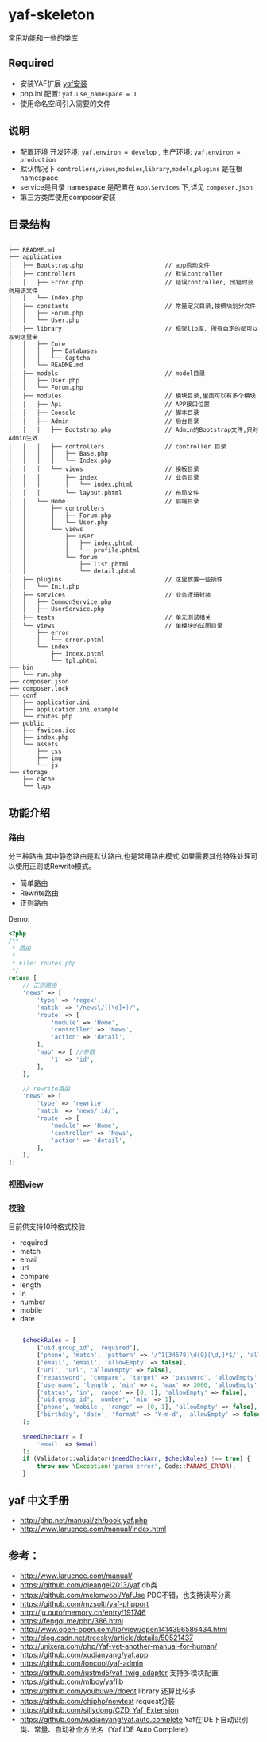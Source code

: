 # yaf-skeleton

常用功能和一些的类库

## Required

- 安装YAF扩展 [yaf安装](http://php.net/manual/zh/yaf.installation.php)
- php.ini 配置: `yaf.use_namespace = 1`
- 使用命名空间引入需要的文件
 
## 说明

- 配置环境 开发环境: `yaf.environ = develop` , 生产环境: `yaf.environ = production`
- 默认情况下 `controllers`,`views`,`modules`,`library`,`models`,`plugins` 是在根 namespace
- service是目录 namespace 是配置在 `App\Services` 下,详见 `composer.json`
- 第三方类库使用composer安装

## 目录结构

```shell
.
├── README.md
├── application
│   ├── Bootstrap.php                       // app启动文件
│   ├── controllers                         // 默认controller
│   │   ├── Error.php                       // 错误controller, 出错时会调用该文件
│   │   └── Index.php
│   ├── constants                           // 常量定义目录,按模块划分文件
│   │   ├── Forum.php
│   │   └── User.php
│   ├── library                             // 框架lib库, 所有自定的都可以写到这里来
│   │   ├── Core
│   │   │   ├── Databases
│   │   │   └── Captcha
│   │   └── README.md
│   ├── models                              // model目录
│   │   ├── User.php
│   │   └── Forum.php
│   ├── modules                             // 模块目录,里面可以有多个模块
│   │   ├── Api                             // APP接口位置
│   │   ├── Console                         // 脚本目录
│   │   ├── Admin                           // 后台目录
│   │   │   ├── Bootstrap.php               // Admin的Bootstrap文件,只对Admin生效
│   │   │   ├── controllers                 // controller 目录
│   │   │   │   ├── Base.php
│   │   │   │   └── Index.php
│   │   │   └── views                       // 模板目录
│   │   │       ├── index                   // 业务目录
│   │   │       │   └── index.phtml
│   │   │       └── layout.phtml            // 布局文件
│   │   └── Home                            // 前端目录
│   │       ├── controllers
│   │       │   ├── Forum.php
│   │       │   └── User.php
│   │       └── views
│   │           ├── user
│   │           │   ├── index.phtml
│   │           │   └── profile.phtml
│   │           └── forum
│   │               ├── list.phtml
│   │               └── detail.phtml
│   ├── plugins                             // 这里放置一些插件
│   │   └── Init.php
│   ├── services                            // 业务逻辑封装
│   │   ├── CommonService.php
│   │   ├── UserService.php
│   ├── tests                               // 单元测试相关
│   └── views                               // 单模块的试图目录
│       ├── error
│       │   └── error.phtml
│       └── index
│           ├── index.phtml
│           └── tpl.phtml
├── bin
│   └── run.php
├── composer.json
├── composer.lock
├── conf
│   ├── application.ini
│   ├── application.ini.example
│   └── routes.php
├── public
│   ├── favicon.ico
│   ├── index.php
│   └── assets
│       ├── css
│       ├── img
│       └── js
└── storage
    ├── cache
    └── logs
```
 
## 功能介绍

### 路由

分三种路由,其中静态路由是默认路由,也是常用路由模式,如果需要其他特殊处理可以使用正则或Rewrite模式。

 - 简单路由
 - Rewrite路由
 - 正则路由
 
 Demo:
 
 ```php
 <?php
 /**
  * 路由
  *
  * File: routes.php
  */
 return [
     // 正则路由
     'news' => [
         'type' => 'regex',
         'match' => '/news\/([\d]+)/',
         'route' => [
             'module' => 'Home',
             'controller' => 'News',
             'action' => 'detail',
         ],
         'map' => [ //参数
             '1' => 'id',
         ],
     ],
 
     // rewrite路由
     'news' => [
         'type' => 'rewrite',
         'match' => 'news/:id/',
         'route' => [
             'module' => 'Home',
             'controller' => 'News',
             'action' => 'detail',
         ],
     ],
 ];
 
 ```

### 视图view

### 校验

目前供支持10种格式校验
 
  - required
  - match
  - email
  - url
  - compare
  - length
  - in
  - number
  - mobile
  - date
        
```php

    $checkRules = [
        ['uid,group_id', 'required'],
        ['phone', 'match', 'pattern' => '/^1[34578]\d{9}[\d,]*$/', 'allowEmpty' => false],
        ['email', 'email', 'allowEmpty' => false],
        ['url', 'url', 'allowEmpty' => false],
        ['repassword', 'compare', 'target' => 'password', 'allowEmpty' => false],
        ['username', 'length', 'min' => 4, 'max' => 3000, 'allowEmpty' => false],
        ['status', 'in', 'range' => [0, 1], 'allowEmpty' => false],
        ['uid,group_id', 'number', 'min' => 1],
        ['phone', 'mobile', 'range' => [0, 1], 'allowEmpty' => false],
        ['birthday', 'date', 'format' => 'Y-m-d', 'allowEmpty' => false]
    ];
    
    $needCheckArr = [
        'email' => $email 
    ];
    if (Validator::validator($needCheckArr, $checkRules) !== true) {
        throw new \Exception('param error', Code::PARAMS_ERROR);
    }
```

## yaf 中文手册

 - http://php.net/manual/zh/book.yaf.php
 - http://www.laruence.com/manual/index.html
 
## 参考：
- http://www.laruence.com/manual/
- https://github.com/qieangel2013/yaf  db类
- https://github.com/melonwool/YafUse PDO不错，也支持读写分离
- https://github.com/mzsolti/yaf-phpport
- http://ju.outofmemory.cn/entry/191746
- https://fengqi.me/php/386.html
- http://www.open-open.com/lib/view/open1414396586434.html
- http://blog.csdn.net/treesky/article/details/50521437
- http://unixera.com/php/Yaf-yet-another-manual-for-human/
- https://github.com/xudianyang/yaf.app
- https://github.com/loncool/yaf-admin
- https://github.com/justmd5/yaf-twig-adapter 支持多模块配置
- https://github.com/mlboy/yaflib
- https://github.com/youbuwei/doeot   library 还算比较多
- https://github.com/chjphp/newtest   request分装
- https://github.com/sillydong/CZD_Yaf_Extension
- https://github.com/xudianyang/yaf.auto.complete Yaf在IDE下自动识别类、常量、自动补全方法名（Yaf IDE Auto Complete）

